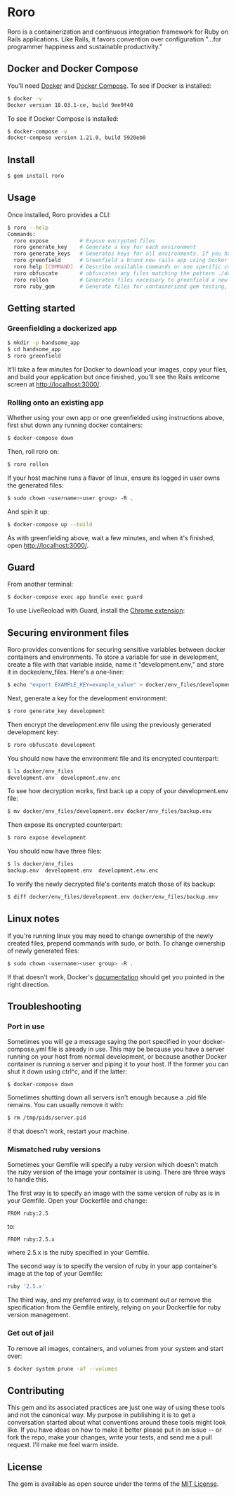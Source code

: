 # Roro

Roro is a containerization and continuous integration framework for Ruby on Rails applications. Like Rails, it favors convention over configuration "...for programmer happiness and sustainable productivity." 

## Docker and Docker Compose 

You'll need [Docker](https://docs.docker.com/install/) and [Docker Compose](https://docs.docker.com/compose/install/). To see if Docker is installed:

```bash
$ docker -v
Docker version 18.03.1-ce, build 9ee9f40
```

To see if Docker Compose is installed:

```bash
$ docker-compose -v
docker-compose version 1.21.0, build 5920eb0
```

## Install

```bash
$ gem install roro
```

## Usage

Once installed, Roro provides a CLI:

```bash
$ roro --help
Commands:
  roro expose          # Expose encrypted files
  roro generate_key    # Generate a key for each environment
  roro generate_keys   # Generates keys for all environments. If you have .en...
  roro greenfield      # Greenfield a brand new rails app using Docker's inst...
  roro help [COMMAND]  # Describe available commands or one specific command
  roro obfuscate       # obfuscates any files matching the pattern ./docker/*...
  roro rollon          # Generates files necessary to greenfield a new app wi...
  roro ruby_gem        # Generate files for containerized gem testing, Circle...
```

## Getting started

### Greenfielding a dockerized app

```bash
$ mkdir -p handsome_app
$ cd handsome_app
$ roro greenfield
```

It'll take a few minutes for Docker to download your images, copy your files, and build your application but once finished, you'll see the Rails welcome screen at [http://localhost:3000/](http://localhost:3000/). 

### Rolling onto an existing app

Whether using your own app or one greenfielded using instructions above, first shut down any running docker containers: 

```bash
$ docker-compose down
```

Then, roll roro on:

```bash
$ roro rollon
```

If your host machine runs a flavor of linux, ensure its logged in user owns the generated files:

```bash
$ sudo chown <username><user group> -R .
```

And spin it up:

```bash
$ docker-compose up --build
``` 

As with greenfielding above, wait a few minutes, and when it's finished, open [http://localhost:3000/](http://localhost:3000/). 


## Guard

From another terminal: 

```bash
$ docker-compose exec app bundle exec guard
```

To use LiveReoload with Guard, install the [Chrome extension](https://chrome.google.com/webstore/detail/livereload/jnihajbhpnppcggbcgedagnkighmdlei?hl=en):


## Securing environment files 

Roro provides conventions for securing sensitive variables between docker containers and environments. To store a variable for use in development, create a file with that variable inside, name it "development.env," and store it in docker/env_files. Here's a one-liner:

```bash 
$ echo "export EXAMPLE_KEY=example_value" > docker/env_files/development.env
```

Next, generate a key for the development environment:

```bash 
$ roro generate_key development
```

Then encrypt the development.env file using the previously generated development key:

```bash 
$ roro obfuscate development
```

You should now have the environment file and its encrypted counterpart: 

```bash 
$ ls docker/env_files
development.env  development.env.enc
```

To see how decryption works, first back up a copy of your development.env file:

```bash 
$ mv docker/env_files/development.env docker/env_files/backup.env
```

Then expose its encrypted counterpart:

```bash 
$ roro expose development
```

You should now have three files:

```bash 
$ ls docker/env_files
backup.env  development.env  development.env.enc 
```

To verify the newly decrypted file's contents match those of its backup:

```bash 
$ diff docker/env_files/development.env docker/env_files/backup.env 
```

## Linux notes

If you're running linux you may need to change ownership of the newly created files, prepend commands with sudo, or both. To change ownership of newly generated files:

```bash
$ sudo chown <username><user group> -R .
```

If that doesn't work, Docker's [documentation](https://docs.docker.com/install/linux/linux-postinstall/#manage-docker-as-a-non-root-user) should get you pointed in the right direction.

## Troubleshooting 

### Port in use 

Sometimes you will ge a message saying the port specified in your docker-compose.yml file is already in use. This may be because you have a server running on your host from normal development, or because another Docker container is running a server and piping it to your host. If the former you can shut it down using ctrl^c, and if the latter:

```
$ docker-compose down 
``` 

Sometimes shutting down all servers isn't enough because a .pid file remains. You can usually remove it with: 

```bash
$ rm /tmp/pids/server.pid
```

If that doesn't work, restart your machine.

### Mismatched ruby versions 

Sometimes your Gemfile will specify a ruby version which doesn't match the ruby version of the image your container is using. There are three ways to handle this. 

The first way is to specify an image with the same version of ruby as is in your Gemfile. Open your Dockerfile and change:

```
FROM ruby:2.5
```

to:

```
FROM ruby:2.5.x
```
where 2.5.x is the ruby specified in your Gemfile. 

The second way is to specify the version of ruby in your app container's image at the top of your Gemfile:

```ruby 
ruby '2.5.x'
``` 

The third way, and my preferred way, is to comment out or remove the specification from the Gemfile entirely, relying on your Dockerfile for ruby version management.

### Get out of jail

To remove all images, containers, and volumes from your system and start over:

```bash
$ docker system prune -af --volumes
```

## Contributing

This gem and its associated practices are just one way of using these tools and not the canonical way. My purpose in publishing it is to get a conversation started about what conventions around these tools might look like. If you have ideas on how to make it better please put in an issue -- or fork the repo, make your changes, write your tests, and send me a pull request. I'll make me feel warm inside.    

## License
The gem is available as open source under the terms of the [MIT License](https://opensource.org/licenses/MIT).